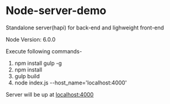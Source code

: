 # Node-server-demo
Standalone server(hapi) for back-end and lighweight front-end

Node Version: 6.0.0

Execute following commands-
 1. npm install gulp -g
 2. npm install
 3. gulp build
 4. node index.js --host_name='localhost:4000'
 
Server will be up at [localhost:4000]() 
